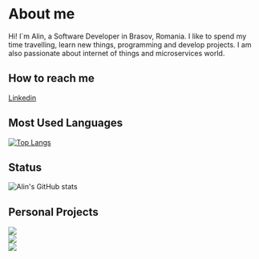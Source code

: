 # About me
Hi! I`m Alin, a Software Developer in Brasov, Romania. I like to spend my time travelling, learn new things, programming and develop projects. I am also passionate about internet of things and microservices world.

## How to reach me
<a href="https://www.linkedin.com/in/dragomir-daniel-alin-4b04b7171/">Linkedin</a>

## Most Used Languages
[![Top Langs](https://github-readme-stats.vercel.app/api/top-langs/?username=dragomiralin&layout=compact)](https://github.com/anuraghazra/github-readme-stats)

## Status
![Alin's GitHub stats](https://github-readme-stats.vercel.app/api?username=dragomiralin&theme=merko&show_icons=true)

## Personal Projects

<a href="https://dragomiralin.github.io/">
  <img align="center" src="https://github-readme-stats.vercel.app/api/pin/?username=dragomiralin&repo=dragomiralin.github.io" />
</a>
<br>
<a href="https://github.com/DragomirAlin/car.hire">
  <img align="center" src="https://github-readme-stats.vercel.app/api/pin/?username=dragomiralin&repo=car.hire"/>
</a>
<br>
<a href="https://github.com/DragomirAlin/car.hire.rental">
  <img align="center" src="https://github-readme-stats.vercel.app/api/pin/?username=dragomiralin&repo=car.hire.rental" />
</a>
